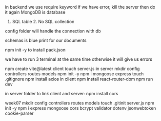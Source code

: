 in  backend we use require keyword
if we have error, kill the server then do it again
MongoDB is database
1. SQL table 2. No SQL collection

config folder will handle the connection with db

schemas is blue print for our documents

npm init -y to install pack.json

we have to run 3 terminal at the same time otherwise it will give us errors




npm create vite@latest client
touch server.js in server
mkdir config controllers routes models
npm init -y
npm i mongoose express
touch .gitignore
npm install axios in client
npm install react-router-dom
npm run dev


in server folder to link client and server:
npm install cors

week07
mkdir config controllers routes models
touch .gitinit server.js
npm init -y 
npm i express mongoose cors bcrypt validator dotenv jsonwebtoken cookie-parser